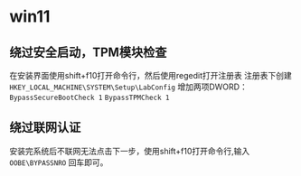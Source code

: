# win11
## 绕过安全启动，TPM模块检查
在安装界面使用shift+f10打开命令行，然后使用regedit打开注册表
注册表下创建 `HKEY_LOCAL_MACHINE\SYSTEM\Setup\LabConfig`
增加两项DWORD：
`BypassSecureBootCheck 1`
`BypassTPMCheck 1`

## 绕过联网认证
安装完系统后不联网无法点击下一步，使用shift+f10打开命令行,输入`OOBE\BYPASSNRO` 回车即可。